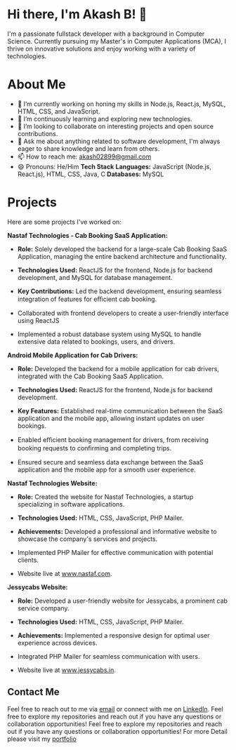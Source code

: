 # **Hi there, I'm Akash B! 👋**
I'm a passionate fullstack developer with a background in Computer Science. Currently pursuing my Master's in Computer Applications (MCA), I thrive on innovative solutions and enjoy working with a variety of technologies.

# **About Me**
- 🔭 I’m currently working on honing my skills in Node.js, React.js, MySQL, HTML, CSS, and JavaScript.
- 🌱 I’m continuously learning and exploring new technologies.
- 👯 I’m looking to collaborate on interesting projects and open source contributions.
- 💬 Ask me about anything related to software development, I'm always eager to share knowledge and learn from others.
- 📫 How to reach me: akash02899@gmail.com
- 😄 Pronouns: He/Him
**Tech Stack**
**Languages:** JavaScript (Node.js, React.js), HTML, CSS, Java, C
**Databases:** MySQL

# **Projects**
Here are some projects I've worked on:

**Nastaf Technologies - Cab Booking SaaS Application:**

- **Role:** Solely developed the backend for a large-scale Cab Booking SaaS Application, managing the entire backend architecture and 
   functionality. 
- **Technologies Used:** ReactJS for the frontend, Node.js for backend development, and MySQL for database management.

- **Key Contributions:** Led the backend development, ensuring seamless integration of features for eﬃcient cab booking. 
- Collaborated with frontend developers to create a user-friendly interface using ReactJS 
- Implemented a robust database system using MySQL to handle extensive data related to bookings, users, and drivers.

**Android Mobile Application for Cab Drivers:**

- **Role:** Developed the backend for a mobile application for cab drivers, integrated with the Cab Booking SaaS Application. 
- **Technologies Used:** ReactJS for the frontend, Node.js for backend development.

- **Key Features:** Established real-time communication between the SaaS application and the mobile app, allowing instant updates on 
   user bookings. 
- Enabled eﬃcient booking management for drivers, from receiving booking requests to conﬁrming and completing trips. 
- Ensured secure and seamless data exchange between the SaaS application and the mobile app for a smooth user experience.

**Nastaf Technologies Website:**

- **Role:** Created the website for Nastaf Technologies, a startup specializing in software applications. 
- **Technologies Used:** HTML, CSS, JavaScript, PHP Mailer.

- **Achievements:** Developed a professional and informative website to showcase the company's services and projects. 
- Implemented PHP Mailer for effective communication with potential clients. 
- Website live at www.nastaf.com.

**Jessycabs Website:**

- **Role:** Developed a user-friendly website for Jessycabs, a prominent cab service company. 
- **Technologies Used:** HTML, CSS, JavaScript, PHP Mailer.

- **Achievements:** Implemented a responsive design for optimal user experience across devices. 
- Integrated PHP Mailer for seamless communication with users. 
- Website live at www.jessycabs.in.

## Contact Me
Feel free to reach out to me via [email](mailto:akash02899@gmail.com) or connect with me on [LinkedIn](https://www.linkedin.com/in/akash-b-7648b426b/). Feel free to explore my repositories and reach out if you have any questions or collaboration opportunities!
Feel free to explore my repositories and reach out if you have any questions or collaboration opportunities!
For more Detail please visit my [portfolio](https://akash02899.github.io/protfolio/)

